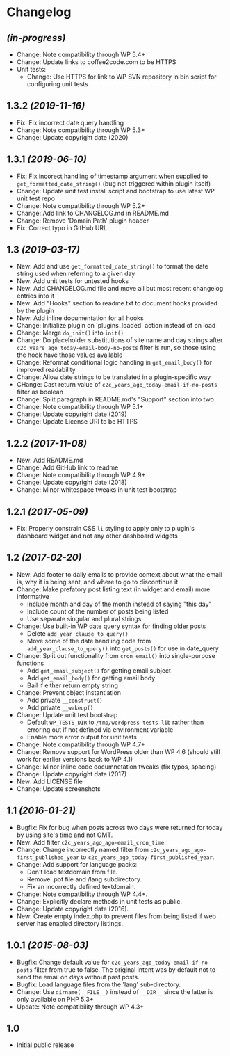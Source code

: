 # Changelog

## _(in-progress)_
* Change: Note compatibility through WP 5.4+
* Change: Update links to coffee2code.com to be HTTPS
* Unit tests:
    * Change: Use HTTPS for link to WP SVN repository in bin script for configuring unit tests

## 1.3.2 _(2019-11-16)_
* Fix: Fix incorrect date query handling
* Change: Note compatibility through WP 5.3+
* Change: Update copyright date (2020)

## 1.3.1 _(2019-06-10)_
* Fix: Fix incorect handling of timestamp argument when supplied to `get_formatted_date_string()` (bug not triggered within plugin itself)
* Change: Update unit test install script and bootstrap to use latest WP unit test repo
* Change: Note compatibility through WP 5.2+
* Change: Add link to CHANGELOG.md in README.md
* Change: Remove 'Domain Path' plugin header
* Fix: Correct typo in GitHub URL

## 1.3 _(2019-03-17)_
* New: Add and use `get_formatted_date_string()` to format the date string used when referring to a given day
* New: Add unit tests for untested hooks
* New: Add CHANGELOG.md file and move all but most recent changelog entries into it
* New: Add "Hooks" section to readme.txt to document hooks provided by the plugin
* New: Add inline documentation for all hooks
* Change: Initialize plugin on 'plugins_loaded' action instead of on load
* Change: Merge `do_init()` into `init()`
* Change: Do placeholder substitutions of site name and day strings after `c2c_years_ago_today-email-body-no-posts` filter is run, so those using the hook have those values available
* Change: Reformat conditional logic handling in `get_email_body()` for improved readability
* Change: Allow date strings to be translated in a plugin-specific way
* CHange: Cast return value of `c2c_years_ago_today-email-if-no-posts` filter as boolean
* Change: Split paragraph in README.md's "Support" section into two
* Change: Note compatibility through WP 5.1+
* Change: Update copyright date (2019)
* Change: Update License URI to be HTTPS

## 1.2.2 _(2017-11-08)_
* New: Add README.md
* Change: Add GitHub link to readme
* Change: Note compatibility through WP 4.9+
* Change: Update copyright date (2018)
* Change: Minor whitespace tweaks in unit test bootstrap

## 1.2.1 _(2017-05-09)_
* Fix: Properly constrain CSS `li` styling to apply only to plugin's dashboard widget and not any other dashboard widgets

## 1.2 _(2017-02-20)_
* New: Add footer to daily emails to provide context about what the email is, why it is being sent, and where to go to discontinue it
* Change: Make prefatory post listing text (in widget and email) more informative
    * Include month and day of the month instead of saying "this day"
    * Include count of the number of posts being listed
    * Use separate singular and plural strings
* Change: Use built-in WP date query syntax for finding older posts
    * Delete `add_year_clause_to_query()`
    * Move some of the date handling code from `add_year_clause_to_query()` into `get_posts()` for use in date_query
* Change: Split out functionality from `cron_email()` into single-purpose functions
    * Add `get_email_subject()` for getting email subject
    * Add `get_email_body()` for getting email body
    * Bail if either return empty string
* Change: Prevent object instantiation
    * Add private `__construct()`
    * Add private `__wakeup()`
* Change: Update unit test bootstrap
    * Default `WP_TESTS_DIR` to `/tmp/wordpress-tests-lib` rather than erroring out if not defined via environment variable
    * Enable more error output for unit tests
* Change: Note compatibility through WP 4.7+
* Change: Remove support for WordPress older than WP 4.6 (should still work for earlier versions back to WP 4.1)
* Change: Minor inline code documnetation tweaks (fix typos, spacing)
* Change: Update copyright date (2017)
* New: Add LICENSE file
* Change: Update screenshots

## 1.1 _(2016-01-21)_
* Bugfix: Fix for bug when posts across two days were returned for today by using site's time and not GMT.
* New: Add filter `c2c_years_ago_ago-email_cron_time`.
* Change: Change incorrectly named filter from `c2c_years_ago_ago-first_published_year` to `c2c_years_ago_today-first_published_year`.
* Change: Add support for language packs:
    * Don't load textdomain from file.
    * Remove .pot file and /lang subdirectory.
    * Fix an incorrectly defined textdomain.
* Change: Note compatibility through WP 4.4+.
* Change: Explicitly declare methods in unit tests as public.
* Change: Update copyright date (2016).
* New: Create empty index.php to prevent files from being listed if web server has enabled directory listings.

## 1.0.1 _(2015-08-03)_
* Bugfix: Change default value for `c2c_years_ago_today-email-if-no-posts` filter from true to false. The original intent was by default not to send the email on days without past posts.
* Bugfix: Load language files from the 'lang' sub-directory.
* Change: Use `dirname(__FILE__)` instead of `__DIR__` since the latter is only available on PHP 5.3+
* Update: Note compatibility through WP 4.3+

## 1.0
* Initial public release
